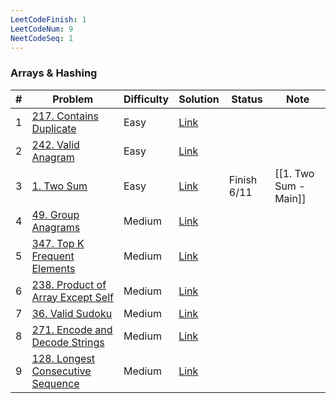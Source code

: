 ```yaml
---
LeetCodeFinish: 1
LeetCodeNum: 9
NeetCodeSeq: 1
---
```


### Arrays & Hashing

| #   | Problem                                                                                          | Difficulty | Solution                                                        | Status      | Note                  |
| --- | ------------------------------------------------------------------------------------------------ | ---------- | --------------------------------------------------------------- | ----------- | --------------------- |
| 1   | [217. Contains Duplicate](https://leetcode.com/problems/contains-duplicate/)                     | Easy       | [Link](https://neetcode.io/solutions/contains-duplicate)        |             |                       |
| 2   | [242. Valid Anagram](https://leetcode.com/problems/valid-anagram/)                               | Easy       | [Link](https://neetcode.io/solutions/valid-anagram)             |             |                       |
| 3   | [1. Two Sum](https://leetcode.com/problems/two-sum/)                                             | Easy       | [Link](https://neetcode.io/solutions/two-sum)                   | Finish 6/11 | [[1. Two Sum - Main]] |
| 4   | [49. Group Anagrams](https://leetcode.com/problems/group-anagrams/)                              | Medium     | [Link](https://neetcode.io/solutions/group-anagrams)            |             |                       |
| 5   | [347. Top K Frequent Elements](https://leetcode.com/problems/top-k-frequent-elements/)           | Medium     | [Link](https://neetcode.io/solutions/top-k-frequent-elements)   |             |                       |
| 6   | [238. Product of Array Except Self](https://leetcode.com/problems/product-of-array-except-self/) | Medium     | [Link](https://neetcode.io/solutions/product-of-array-except-s) |             |                       |
| 7   | [36. Valid Sudoku](https://leetcode.com/problems/valid-sudoku/)                                  | Medium     | [Link](https://neetcode.io/solutions/valid-sudoku)              |             |                       |
| 8   | [271. Encode and Decode Strings](https://leetcode.com/problems/encode-and-decode-strings/)       | Medium     | [Link](https://neetcode.io/solutions/encode-and-decode-strin)   |             |                       |
| 9   | [128. Longest Consecutive Sequence](https://leetcode.com/problems/longest-consecutive-sequence/) | Medium     | [Link](https://neetcode.io/solutions/longest-consecutive-se)    |             |                       |
